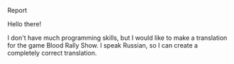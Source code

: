 Report

Hello there!

I don't have much programming skills, but I would like to make a translation for the game Blood Rally Show.
I speak Russian, so I can create a completely correct translation.

